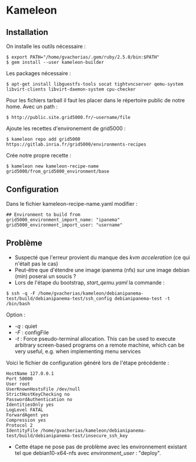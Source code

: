 # Kameleon

## Installation 

On installe les outils nécessaire : 
```shell=
$ export PATH="/home/gvacherias/.gem/ruby/2.5.0/bin:$PATH"
$ gem install --user kameleon-builder
```

Les packages nécessaire : 
```shell=
$ apt-get install libguestfs-tools socat tightvncserver qemu-system libvirt-clients libvirt-daemon-system cpu-checker
```

Pour les fichiers tarball il faut les placer dans le répertoire public de notre home. Avec un path : 
```shell=
$ http://public.site.grid5000.fr/~username/file
```

Ajoute les recettes d'environement de grid5000 : 
```shell=
$ kameleon repo add grid5000 https://gitlab.inria.fr/grid5000/environments-recipes
```

Crée notre propre recette : 
```shell=
$ kameleon new kameleon-recipe-name grid5000/from_grid5000_environment/base
```

## Configuration 
Dans le fichier kameleon-recipe-name.yaml modifier : 
```yaml=
## Environment to build from
grid5000_environment_import_name: "ipanema"
grid5000_environment_import_user: "username"
```


## Problème 
* Suspecté que l'erreur provient du manque des *kvm acceleration* (ce qui n'était pas le cas)
* Peut-être que d'étendre une image ipanema (nfs) sur une image debian (min) poserai un soucis ?
* Lors de l'étape du bootstrap, *start_qemu.yaml* la commande : 
```shell=
$ ssh -q -F /home/gvacherias/kameleon/debianipanema-test/build/debianipanema-test/ssh_config debianipanema-test -t /bin/bash
```
Option : 
* *-q* : quiet 
* *-F* : configFile 
* *-t* : Force pseudo-terminal allocation.  This can be used to execute arbitrary screen-based programs on a remote machine, which can be very useful, e.g. when implementing menu services

Voici le fichier de configuration généré lors de l'étape précédente : 
```typescript=Host debianipanema-test
HostName 127.0.0.1
Port 50000
User root
UserKnownHostsFile /dev/null
StrictHostKeyChecking no
PasswordAuthentication no
IdentitiesOnly yes
LogLevel FATAL
ForwardAgent yes
Compression yes
Protocol 2
IdentityFile /home/gvacherias/kameleon/debianipanema-test/build/debianipanema-test/insecure_ssh_key
```
* Cette étape ne pose pas de problème avec les environnement existant tel que debian10-x64-nfs avec *environment_user* : "deploy".
